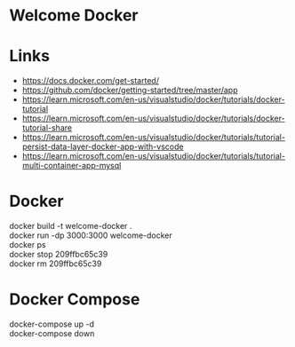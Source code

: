 # Welcome Docker

# Links
- https://docs.docker.com/get-started/ 
- https://github.com/docker/getting-started/tree/master/app
- https://learn.microsoft.com/en-us/visualstudio/docker/tutorials/docker-tutorial
- https://learn.microsoft.com/en-us/visualstudio/docker/tutorials/docker-tutorial-share
- https://learn.microsoft.com/en-us/visualstudio/docker/tutorials/tutorial-persist-data-layer-docker-app-with-vscode
- https://learn.microsoft.com/en-us/visualstudio/docker/tutorials/tutorial-multi-container-app-mysql

# Docker
docker build -t welcome-docker .  
docker run -dp 3000:3000 welcome-docker  
docker ps  
docker stop 209ffbc65c39  
docker rm 209ffbc65c39  

# Docker Compose
docker-compose up -d  
docker-compose down  